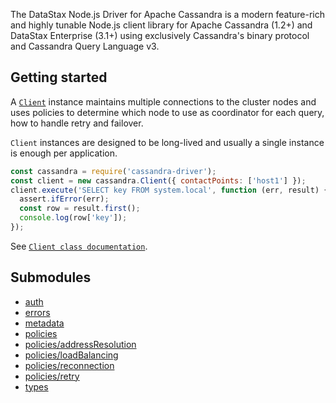 The DataStax Node.js Driver for Apache Cassandra is a modern feature-rich and highly tunable Node.js
client library for Apache Cassandra (1.2+) and DataStax Enterprise (3.1+) using exclusively Cassandra's binary
protocol and Cassandra Query Language v3.

## Getting started

A [`Client`](Client.html) instance maintains multiple connections to the cluster nodes and uses policies to determine
which node to use as coordinator for each query, how to handle retry and failover.

`Client` instances are designed to be long-lived and usually a single instance is enough per application.

```javascript
const cassandra = require('cassandra-driver');
const client = new cassandra.Client({ contactPoints: ['host1'] });
client.execute('SELECT key FROM system.local', function (err, result) {
  assert.ifError(err);
  const row = result.first();
  console.log(row['key']);
});
```

See [`Client class documentation`](Client.html).

## Submodules

- [auth](module-auth.html)
- [errors](module-errors.html)
- [metadata](module-metadata.html)
- [policies](module-policies.html)
- [policies/addressResolution](module-policies_addressResolution.html)
- [policies/loadBalancing](module-policies_loadBalancing.html)
- [policies/reconnection](module-policies_reconnection.html)
- [policies/retry](module-policies_retry.html)
- [types](module-types.html)
